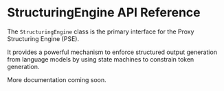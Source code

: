 # StructuringEngine API Reference

The `StructuringEngine` class is the primary interface for the Proxy Structuring Engine (PSE).

It provides a powerful mechanism to enforce structured output generation from language models by using state machines to constrain token generation.

More documentation coming soon.

